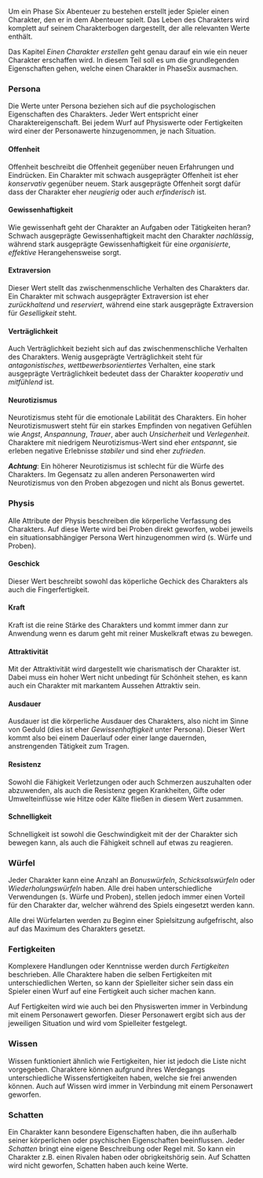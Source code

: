 Um ein Phase Six Abenteuer zu bestehen erstellt jeder Spieler einen Charakter, den er in dem Abenteuer spielt. Das Leben des Charakters wird komplett auf seinem Charakterbogen dargestellt, der alle relevanten Werte enthält.

Das Kapitel *Einen Charakter erstellen* geht genau darauf ein wie ein neuer Charakter erschaffen wird. In diesem Teil soll es um die grundlegenden Eigenschaften gehen, welche einen Charakter in PhaseSix ausmachen. 

### Persona

Die Werte unter Persona beziehen sich auf die psychologischen Eigenschaften des Charakters. Jeder Wert entspricht einer Charaktereigenschaft. Bei jedem Wurf auf Physiswerte oder Fertigkeiten wird einer der Personawerte hinzugenommen, je nach Situation.

#### Offenheit

Offenheit beschreibt die Offenheit gegenüber neuen Erfahrungen und Eindrücken. Ein Charakter mit schwach ausgeprägter Offenheit ist eher *konservativ* gegenüber neuem. Stark ausgeprägte Offenheit sorgt dafür dass der Charakter eher *neugierig* oder auch *erfinderisch* ist.

#### Gewissenhaftigkeit

Wie gewissenhaft geht der Charakter an Aufgaben oder Tätigkeiten heran? Schwach ausgeprägte Gewissenhaftigkeit macht den Charakter *nachlässig*, während stark ausgeprägte Gewissenhaftigkeit für eine *organisierte*, *effektive* Herangehensweise sorgt.

#### Extraversion

Dieser Wert stellt das zwischenmenschliche Verhalten des Charakters dar. Ein Charakter mit schwach ausgeprägter Extraversion ist eher *zurückhaltend* und *reserviert*, während eine stark ausgeprägte Extraversion für *Geselligkeit* steht.

#### Verträglichkeit

Auch Verträglichkeit bezieht sich auf das zwischenmenschliche Verhalten des Charakters. Wenig ausgeprägte Verträglichkeit steht für *antagonistisches*, *wettbewerbsorientiertes* Verhalten, eine stark ausgeprägte Verträglichkeit bedeutet dass der Charakter *kooperativ* und *mitfühlend* ist.

#### Neurotizismus

Neurotizismus steht für die emotionale Labilität des Charakters. Ein hoher Neurotizismuswert steht für ein starkes Empfinden von negativen Gefühlen wie *Angst*, *Anspannung*, *Trauer*, aber auch *Unsicherheit* und *Verlegenheit*. Charaktere mit niedrigem Neurotizismus-Wert sind eher *entspannt*, sie erleben negative Erlebnisse *stabiler* und sind eher *zufrieden*.

***Achtung***: Ein höherer Neurotizismus ist schlecht für die Würfe des Charakters. Im Gegensatz zu allen anderen Personawerten wird Neurotizismus von den Proben abgezogen und nicht als Bonus gewertet.

### Physis

Alle Attribute der Physis beschreiben die körperliche Verfassung des Charakters. Auf diese Werte wird bei Proben direkt geworfen, wobei jeweils ein situationsabhängiger Persona Wert hinzugenommen wird (s. Würfe und Proben). 

#### Geschick

Dieser Wert beschreibt sowohl das köperliche Gechick des Charakters als auch die Fingerfertigkeit.

#### Kraft

Kraft ist die reine Stärke des Charakters und kommt immer dann zur Anwendung wenn es darum geht mit reiner Muskelkraft etwas zu bewegen.

#### Attraktivität

Mit der Attraktivität wird dargestellt wie charismatisch der Charakter ist. Dabei muss ein hoher Wert nicht unbedingt für Schönheit stehen, es kann auch ein Charakter mit markantem Aussehen Attraktiv sein.

#### Ausdauer

Ausdauer ist die körperliche Ausdauer des Charakters, also nicht im Sinne von Geduld (dies ist eher *Gewissenhaftigkeit* unter Persona). Dieser Wert kommt also bei einem Dauerlauf oder einer lange dauernden, anstrengenden Tätigkeit zum Tragen. 

#### Resistenz

Sowohl die Fähigkeit Verletzungen oder auch Schmerzen auszuhalten oder abzuwenden, als auch die Resistenz gegen Krankheiten, Gifte oder Umwelteinflüsse wie Hitze oder Kälte fließen in diesem Wert zusammen. 

#### Schnelligkeit

Schnelligkeit ist sowohl die Geschwindigkeit mit der der Charakter sich bewegen kann, als auch die Fähigkeit schnell auf etwas zu reagieren.

### Würfel

Jeder Charakter kann eine Anzahl an *Bonuswürfeln*, *Schicksalswürfeln* oder *Wiederholungswürfeln* haben. Alle drei haben unterschiedliche Verwendungen (s. Würfe und Proben), stellen jedoch immer einen Vorteil für den Charakter dar, welcher während des Spiels eingesetzt werden kann. 

Alle drei Würfelarten werden zu Beginn einer Spielsitzung aufgefrischt, also auf das Maximum des Charakters gesetzt. 


### Fertigkeiten

Komplexere Handlungen oder Kenntnisse werden durch *Fertigkeiten* beschrieben. Alle Charaktere haben die selben Fertigkeiten mit unterschiedlichen Werten, so kann der Spielleiter sicher sein dass ein Spieler einen Wurf auf eine Fertigkeit auch sicher machen kann. 

Auf Fertigkeiten wird wie auch bei den Physiswerten immer in Verbindung mit einem Personawert geworfen. Dieser Personawert ergibt sich aus der jeweiligen Situation und wird vom Spielleiter festgelegt.

### Wissen

Wissen funktioniert ähnlich wie Fertigkeiten, hier ist jedoch die Liste nicht vorgegeben. Charaktere können aufgrund ihres Werdegangs unterschiedliche Wissensfertigkeiten haben, welche sie frei anwenden können. Auch auf Wissen wird immer in Verbindung mit einem Personawert geworfen.

### Schatten

Ein Charakter kann besondere Eigenschaften haben, die ihn außerhalb seiner körperlichen oder psychischen Eigenschaften beeinflussen. Jeder *Schatten* bringt eine eigene Beschreibung oder Regel mit. So kann ein Charakter z.B. einen Rivalen haben oder obrigkeitshörig sein. Auf Schatten wird nicht geworfen, Schatten haben auch keine Werte.
